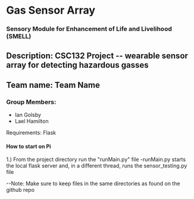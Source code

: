 # Gas Sensor Array
### Sensory Module for Enhancement of Life and Livelihood (SMELL)

## Description: CSC132 Project -- wearable sensor array for detecting hazardous gasses

## Team name: Team Name

### Group Members:
- Ian Golsby
- Lael Hamilton

Requirements: Flask

#### How to start on Pi
1.) From the project directory run the "runMain.py" file
  -runMain.py starts the local flask server and, in a different thread, runs the sensor_testing.py file

--Note: Make sure to keep files in the same directories as found on the github repo 
